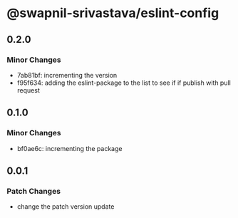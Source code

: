 # @swapnil-srivastava/eslint-config

## 0.2.0

### Minor Changes

- 7ab81bf: incrementing the version
- f95f634: adding the eslint-package to the list to see if if publish with pull request

## 0.1.0

### Minor Changes

- bf0ae6c: incrementing the package

## 0.0.1

### Patch Changes

- change the patch version update

